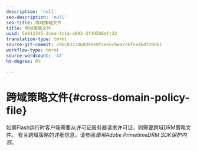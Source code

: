 ```yaml
---
description: 'null'
seo-description: 'null'
seo-title: 跨域策略文件
title: 跨域策略文件
uuid: 5e813345-2cea-4c1a-a892-dfd95b6efc22
translation-type: tm+mt
source-git-commit: 29bc8323460d9be0fce66cbea7c6fce46df20d61
workflow-type: tm+mt
source-wordcount: '47'
ht-degree: 0%

---
```



# 跨域策略文件{#cross-domain-policy-file}

如果Flash运行时客户端需要从许可证服务器请求许可证，则需要跨域DRM策略文件。 有关跨域策略的详细信息，请参阅&#x200B;*使用Adobe PrimetimeDRM SDK保护内容*。
